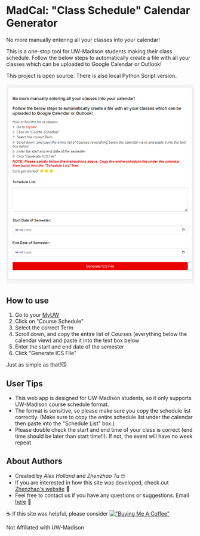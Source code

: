 # MadCal: "Class Schedule" Calendar Generator
No more manually entering all your classes into your calendar!

This is a one-stop tool for UW-Madison students making their class schedule. Follow the below steps to automatically create a file with all your classes which can be uploaded to Google Calendar or Outlook!

This project is open source. There is also local Python Script version.

![screenshot](screenshot.png)

## How to use
1. Go to your [MyUW](https://my.wisc.edu/web/expanded)
2. Click on "Course Schedule"
3. Select the correct Term
4. Scroll down, and copy the entire list of Courses (everything below the calendar view) and paste it into the text box below
5. Enter the start and end date of the semester
6. Click "Generate ICS File"

Just as simple as that!😼

## User Tips
- This web app is designed for UW-Madison students, so it only supports UW-Madison course schedule format.
- The format is sensitive, so please make sure you copy the schedule list correctly. (Make sure to copy the entire schedule list under the calendar then paste into the "Schedule List" box.)
- Please double check the start and end time of your class is correct (end time should be later than start time!!). If not, the event will have no week repeat.

## About Authors
- Created by *Alex Holland* and *Zhenzhao Tu* 🤓
- If you are interested in how this site was developed, check out [Zhenzhao's website](https://math.tuzhenzhao.com) 📒
- Feel free to contact us if you have any questions or suggestions. Email [here](tuzhenzhao@gmail.com) 📧

☕️ If this site was helpful, please consider [!["Buying Me A Coffee"](https://www.buymeacoffee.com/assets/img/custom_images/orange_img.png)](https://www.buymeacoffee.com/tuzhenzhaou) 

Not Affiliated with UW-Madison
